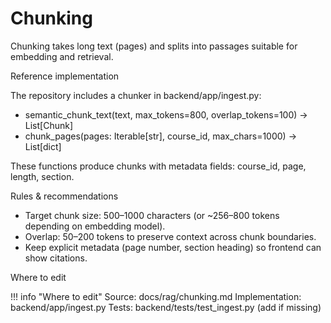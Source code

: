 # Chunking

Chunking takes long text (pages) and splits into passages suitable for embedding and retrieval.

Reference implementation

The repository includes a chunker in backend/app/ingest.py:

- semantic_chunk_text(text, max_tokens=800, overlap_tokens=100) -> List[Chunk]
- chunk_pages(pages: Iterable[str], course_id, max_chars=1000) -> List[dict]

These functions produce chunks with metadata fields: course_id, page, length, section.

Rules & recommendations

- Target chunk size: 500–1000 characters (or ~256–800 tokens depending on embedding model).
- Overlap: 50–200 tokens to preserve context across chunk boundaries.
- Keep explicit metadata (page number, section heading) so frontend can show citations.

Where to edit

!!! info "Where to edit"
    Source: docs/rag/chunking.md
    Implementation: backend/app/ingest.py
    Tests: backend/tests/test_ingest.py (add if missing)

